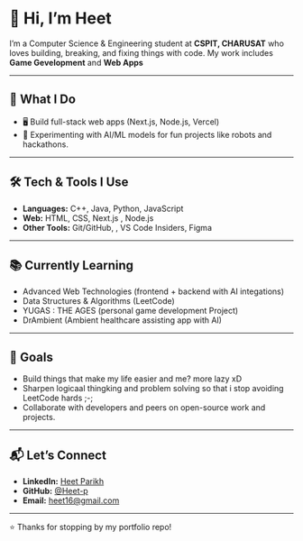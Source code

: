 # 👋 Hi, I’m Heet  

I’m a Computer Science & Engineering student at **CSPIT, CHARUSAT** who loves building, breaking, and fixing things with code. My work includes **Game Gevelopment** and **Web Apps**   

---

## 🚀 What I Do
- 🖥️ Build full-stack web apps (Next.js, Node.js, Vercel)    
- 🧠 Experimenting with AI/ML models for fun projects like robots and hackathons.  

---

## 🛠️ Tech & Tools I Use
- **Languages:** C++, Java, Python, JavaScript  
- **Web:** HTML, CSS, Next.js , Node.js    
- **Other Tools:** Git/GitHub, , VS Code Insiders, Figma  

---

## 📚 Currently Learning
- Advanced Web Technologies (frontend + backend with AI integations)  
- Data Structures & Algorithms (LeetCode)  
- YUGAS : THE AGES (personal game development Project)
- DrAmbient (Ambient healthcare assisting app with AI)   

---

## 🎯 Goals
- Build things that make my life easier and me? more lazy xD
- Sharpen logicaal thingking and problem solving so that i stop avoiding LeetCode hards ;-;
- Collaborate with developers and peers on open-source work and projects.

---

## 📬 Let’s Connect
- **LinkedIn:** [Heet Parikh](https://linkedin.com/in/heetparikh)  
- **GitHub:** [@Heet-p](https://github.com/heet-p)  
- **Email:** heet16@gmail.com

---

⭐ Thanks for stopping by my portfolio repo!  
